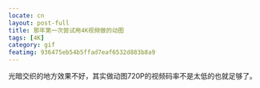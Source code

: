 ```yaml
---
locate: cn
layout: post-full
title: 那年第一次尝试用4K视频做的动图
tags: [4K]
category: gif
featimg: 936475eb54b5ffad7eaf6532d883b8a9
---
```


光暗交织的地方效果不好，其实做动图720P的视频码率不是太低的也就足够了。